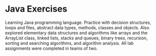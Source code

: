 # Java Exercises
Learning Java programming language. Practice with decision structures, loops and files, abstract data types, methods, classes and objects. Also explored elementary data structures and algorithms like arrays and the ArrayList class, linked lists, stacks and queues, binary trees, recursion, sorting and searching algorithms, and algorithm analysis. All lab assignments were completed in teams of two.

